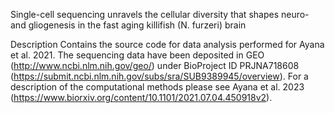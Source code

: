 Single-cell sequencing unravels the cellular diversity that shapes neuro- and gliogenesis in the fast aging killifish (N. furzeri) brain

Description
Contains the source code for data analysis performed for Ayana et al. 2021. The sequencing data have been deposited in GEO (http://www.ncbi.nlm.nih.gov/geo/) under BioProject ID PRJNA718608 (https://submit.ncbi.nlm.nih.gov/subs/sra/SUB9389945/overview). For a description of the computational methods please see Ayana et al. 2023 (https://www.biorxiv.org/content/10.1101/2021.07.04.450918v2).



